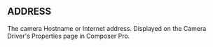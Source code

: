 ## ADDRESS

The camera Hostname or Internet address.  Displayed on the Camera Driver's Properties page in Composer Pro.


